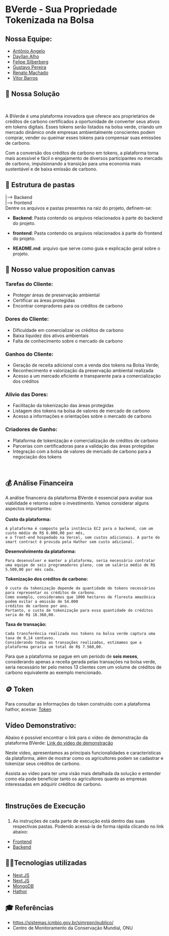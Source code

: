 # BVerde - Sua Propriedade Tokenizada na Bolsa

## Nossa Equipe:

- <a href="https://www.linkedin.com/in/antonio-angelo-teixeira-a70b781a7/">Antônio Angelo</a>
- <a href="https://www.linkedin.com/in/dayllan-alho/"> Dayllan Alho</a>
- <a href="https://www.linkedin.com/in/felipesilberberg/">Felipe Silberberg</a>
- <a href="https://www.linkedin.com/in/gustavo-pereira1/">Gustavo Pereira</a>
- <a href="https://www.linkedin.com/in/renatosilvamachado/">Renato Machado</a>
- <a href="https://www.linkedin.com/in/vitoraugustobarros/">Vitor Barros</a> 

## 📝 Nossa Solução
<br>

A BVerde é uma plataforma inovadora que oferece aos proprietários de créditos de carbono certificados a oportunidade de converter seus ativos em tokens digitais. Esses tokens serão listados na bolsa verde, criando um mercado dinâmico onde empresas ambientalmente conscientes podem comprar, vender ou queimar esses tokens para compensar suas emissões de carbono.<br>

Com a conversão dos créditos de carbono em tokens, a plataforma torna mais acessível e fácil o engajamento de diversos participantes no mercado de carbono, impulsionando a transição para uma economia mais sustentável e de baixa emissão de carbono.
## 📁 Estrutura de pastas

|--> Backend<br>
|--> frontend<br>
Dentre os arquivos e pastas presentes na raiz do projeto, definem-se:

- <b>Backend</b>: Pasta contendo os arquivos relacionados à parte do backend do projeto.

- <b>frontend</b>: Pasta contendo os arquivos relacionados à parte do frontend do projeto.

- <b>README.md</b>: arquivo que serve como guia e explicação geral sobre o projeto.

## 💼 <b>Nosso value proposition canvas</b>

### <b>Tarefas do Cliente:</b>
- Proteger áreas de preservação ambiental
- Certificar as áreas protegidas
- Encontrar compradores para os créditos de carbono

### <b>Dores do Cliente:</b>
- Dificuldade em comercializar os créditos de carbono
- Baixa liquidez dos ativos ambientais 
- Falta de conhecimento sobre o mercado de carbono

### <b>Ganhos do Cliente: </b>
- Geração de receita adicional com a venda dos tokens na Bolsa Verde;
- Reconhecimento e valorização da preservação ambiental realizada
- Acesso a um mercado eficiente e transparente para a comercialização dos créditos

### <b>Alívio das Dores:</b>
- Facilitação da tokenização das áreas protegidas
- Listagem dos tokens na bolsa de valores de mercado de carbono
- Acesso a informações e orientações sobre o mercado de carbono

### <b>Criadores de Ganho:</b>
- Plataforma de tokenização e comercialização de créditos de carbono
- Parcerias com certificadoras para a validação das áreas protegidas
- Integração com a bolsa de valores de mercado de carbono para a negociação dos tokens

<br>

## <b>💰 Análise Financeira</b>
A análise financeira da plataforma BVerde é essencial para avaliar sua viabilidade e retorno sobre o investimento. Vamos considerar alguns aspectos importantes:
<br><br><b>Custo da plataforma:</b>
```
A plataforma é composto pela instância EC2 para o backend, com um custo médio de R$ 6.000,00 por mês,
e o front-end hospedado na Vercel, sem custos adicionais. A parte do smart contract é provida pela Hathor sem custo adicional.
```
<b>Desenvolvimento da plataforma:</b>
```
Para desenvolver e manter a plataforma, seria necessário contratar
uma equipe de seis programadores pleno, com um salário médio de R$ 5.500,00 por mês cada.
```
<b>Tokenização dos créditos de carbono:</b>
```
O custo da tokenização depende da quantidade de tokens necessários para representar os créditos de carbono.
Como exemplo, consideramos que 1000 hectares de floresta amazônica podem evitar a emissão de 54.000
créditos de carbono por ano.
Portanto, o custo de tokenização para essa quantidade de créditos seria de R$ 18.360,00.
```
<b>Taxa de transação:</b>
```
Cada transferência realizada nos tokens na bolsa verde captura uma taxa de 0,14 centavos.
Considerando todas as transações realizadas, estimamos que a plataforma geraria um total de R$ 7.560,00.
```
Para que a plataforma se pague em um período de <b>seis meses</b>, considerando apenas a receita gerada
pelas transações na bolsa verde, seria necessário ter pelo menos 13 clientes com um volume de créditos
de carbono equivalente ao exemplo mencionado.
## 🪙 Token

Para consultar as informações do token construído com a plataforma hathor, acesse:
<a href="https://github.com/Lederback/BVerde/tree/main/Backend">Token</a> 

## Vídeo Demonstrativo:
Abaixo é possível encontrar o link para o vídeo de demonstração da plataforma BVerde: <a href="">Link do vídeo de demonstração </a>

Neste vídeo, apresentamos as principais funcionalidades e características da plataforma, além de mostrar como os agricultores podem se cadastrar e tokenizar seus créditos de carbono.

Assista ao vídeo para ter uma visão mais detalhada da solução e entender como ela pode beneficiar tanto os agricultores quanto as empresas interessadas em adquirir créditos de carbono.
<br><br>

## ❗️Instruções de Execução
1. As instruções de cada parte de execução está dentro das suas respectivas pastas.
Podendo acessá-la de forma rápida clicando no link abaixo:<br>
- <a href="https://github.com/Lederback/BVerde/tree/main/frontend">Frontend</a><br>
- <a href="https://github.com/Lederback/BVerde/tree/main/Backend">Backend</a>

## 👨‍💻Tecnologias utilizadas
- <a href="https://nestjs.com/">Nest.JS</a><br>
- <a href="https://nextjs.org/">Next.JS</a><br>
- <a href="https://www.mongodb.com/">MongoDB</a><br>
- <a href="https://hathor.network/">Hathor</a><br>


## 🎓 Referências
- https://sistemas.icmbio.gov.br/simrppn/publico/
- Centro de Monitoramento da Conservação Mundial, ONU

